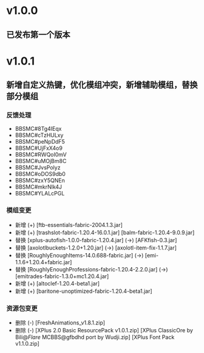 # **v1.0.0**

## 已发布第一个版本

# **v1.0.1**

## 新增自定义热键，优化模组冲突，新增辅助模组，替换部分模组

### 反馈处理

- BBSMC#8Tg4IEqx
- BBSMC#cTzHULxy
- BBSMC#peNpDdF5
- BBSMC#UjFxX4o9
- BBSMC#RWQoI0mV
- BBSMC#uMOjBm8C
- BBSMC#JvsPolyz
- BBSMC#oDOS9db0
- BBSMC#zxY5QNEn
- BBSMC#mkrNlk4J
- BBSMC#YLALcPGL

### 模组变更

- 新增 (+) [ftb-essentials-fabric-2004.1.3.jar]
- 新增 (+) [trashslot-fabric-1.20.4-16.0.1.jar] [balm-fabric-1.20.4-9.0.9.jar]
- 替换 [xplus-autofish-1.0.0-fabric-1.20.4.jar] (->) [AFKfish-0.3.jar]
- 替换 [axolotlbuckets-1.2.0+1.20.jar] (->) [axolotl-item-fix-1.1.7.jar]
- 替换 [RoughlyEnoughItems-14.0.688-fabric.jar] (->) [emi-1.1.6+1.20.4+fabric.jar]
- 替换 [RoughlyEnoughProfessions-fabric-1.20.4-2.2.0.jar] (->) [emitrades-fabric-1.3.0+mc1.20.4.jar]
- 新增 (+) [altoclef-1.20.4-beta1.jar]
- 新增 (+) [baritone-unoptimized-fabric-1.20.4-beta1.jar]
  
### 资源包变更

- 删除 (-) [FreshAnimations_v1.8.1.zip]
- 删除 (-) [XPlus 2.0 Basic ResourcePack v1.0.1.zip] [XPlus ClassicOre by Bili@_Flare_ MCBBS@gfbdhd port by Wudji.zip] [XPlus Font Pack v1.1.0.zip]
